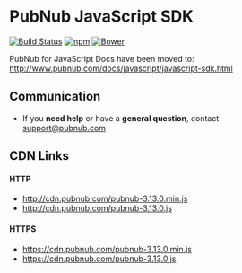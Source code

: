 # PubNub JavaScript SDK

[![Build Status](https://travis-ci.org/pubnub/javascript.svg?branch=master)](https://travis-ci.org/pubnub/javascript)
[![npm](https://img.shields.io/npm/v/pubnub.svg)]()
[![Bower](https://img.shields.io/bower/v/pubnub.svg)]()

PubNub for JavaScript Docs have been moved to: http://www.pubnub.com/docs/javascript/javascript-sdk.html

## Communication

- If you **need help** or have a **general question**, contact <support@pubnub.com>

## CDN Links

#### HTTP
* http://cdn.pubnub.com/pubnub-3.13.0.min.js
* http://cdn.pubnub.com/pubnub-3.13.0.js

#### HTTPS
* https://cdn.pubnub.com/pubnub-3.13.0.min.js
* https://cdn.pubnub.com/pubnub-3.13.0.js
